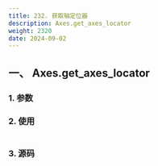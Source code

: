 ```yaml
---
title: 232. 获取轴定位器
description: Axes.get_axes_locator
weight: 2320
date: 2024-09-02
---
```

<style>
th, td {
  border: 1px solid rgb(190, 190, 190);
}
</style>


## 一、 Axes.get_axes_locator


### 1. 参数




### 2. 使用



```python


```


### 3. 源码
```python

```





